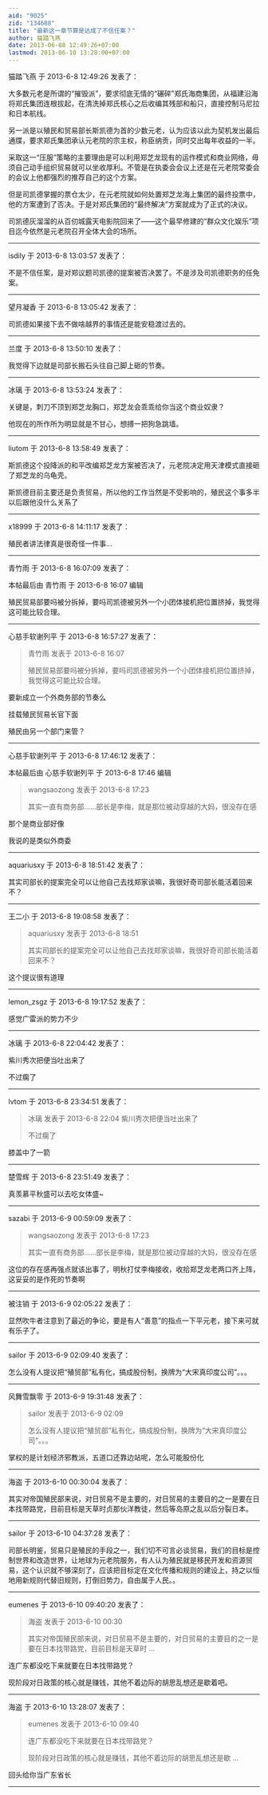 ```yaml
---
aid: "9025"
zid: "134688"
title: "最新这一章节算是达成了不信任案？"
author: 猫踏飞燕
date: 2013-06-08 12:49:26+07:00
lastmod: 2013-06-10 13:28:00+07:00
---
```


猫踏飞燕 于 2013-6-8 12:49:26 发表了：

大多数元老是所谓的“摧毁派”，要求彻底无情的“碾碎”郑氏海商集团，从福建沿海将郑氏集团连根拔起，在清洗掉郑氏核心之后收编其残部和船只，直接控制马尼拉和日本航线。

另一派是以殖民和贸易部长斯凯德为首的少数元老，认为应该以此为契机发出最后通牒，要求郑氏集团承认元老院的宗主权，称臣纳贡，同时交出每年收益的一半。

采取这一“压服”策略的主要理由是可以利用郑芝龙现有的运作模式和商业网络，毋须自己动手组织贸易就可以坐收厚利。不管是在执委会会议上还是在元老院常委会的会议上他都强烈的推荐自己的这个方案。

但是司凯德掌握的票仓太少，在元老院就如何处置郑芝龙海上集团的最终投票中，他的方案遭到了否决。于是对郑氏集团的“最终解决”方案就成为了正式的决议。

司凯德灰溜溜的从百仞城露天电影院回来了――这个最早修建的“群众文化娱乐”项目迄今依然是元老院召开全体大会的场所。

---

isdily 于 2013-6-8 13:03:57 发表了：

不是不信任案，是对郑议题司凯德的提案被否决罢了。不是涉及司凯德职务的任免案。

---

望月凝香 于 2013-6-8 13:05:42 发表了：

司凯德如果接下去不做啥越界的事情还是能安稳渡过去的。

---

兰度 于 2013-6-8 13:50:10 发表了：

我觉得下边就是司部长搬石头往自己脚上砸的节奏。

---

冰璃 于 2013-6-8 13:53:24 发表了：

关键是，刺刀不顶到郑芝龙胸口，郑芝龙会乖乖给你当这个商业奴隶？

他现在的所作所为明显就是不甘心，想搏一把狗急跳墙。

---

liutom 于 2013-6-8 13:58:49 发表了：

斯凯德这个投降派的和平改编郑芝龙方案被否决了，元老院决定用天津模式直接砸了郑芝龙的乌龟壳。

斯凯德目前主要还是负责贸易，所以他的工作当然是不受影响的，殖民这个事多半以后跟他没什么关系了

---

x18999 于 2013-6-8 14:11:17 发表了：

殖民者讲法律真是很奇怪一件事…

---

青竹雨 于 2013-6-8 16:07:09 发表了：

本帖最后由 青竹雨 于 2013-6-8 16:07 编辑

殖民贸易部要吗被分拆掉，要吗司凯德被另外一个小团体接机把位置挤掉，我觉得这可能比较合理。

---

心慈手软谢列平 于 2013-6-8 16:57:27 发表了：

> 青竹雨 发表于 2013-6-8 16:07
>
> 殖民贸易部要吗被分拆掉，要吗司凯德被另外一个小团体接机把位置挤掉，我觉得这可能比较合理。

要新成立一个外商务部的节奏么

挂载殖民贸易长官下面

殖民由另一个部门来管？

---

心慈手软谢列平 于 2013-6-8 17:46:12 发表了：

本帖最后由 心慈手软谢列平 于 2013-6-8 17:46 编辑

> wangsaozong 发表于 2013-6-8 17:23
>
> 其实一直有商务部……部长是李梅，就是那位被动穿越的大妈，很没存在感

那个是商业部好像

我说的是类似外商委

---

aquariusxy 于 2013-6-8 18:51:42 发表了：

其实司部长的提案完全可以让他自己去找郑家谈嘛，我很好奇司部长能活着回来不？

---

王二小 于 2013-6-8 19:08:58 发表了：

> aquariusxy 发表于 2013-6-8 18:51
>
> 其实司部长的提案完全可以让他自己去找郑家谈嘛，我很好奇司部长能活着回来不？

这个提议很有道理

---

lemon_zsgz 于 2013-6-8 19:17:52 发表了：

感觉广雷派的势力不少

---

冰璃 于 2013-6-8 22:04:42 发表了：

紫川秀次把便当吐出来了

不过瘸了

---

lvtom 于 2013-6-8 23:34:51 发表了：

> 冰璃 发表于 2013-6-8 22:04 紫川秀次把便当吐出来了
>
> 不过瘸了

膝盖中了一箭

---

楚雪辉 于 2013-6-8 23:51:49 发表了：

真羡慕平秋盛可以去吃女体盛~

---

sazabi 于 2013-6-9 00:59:09 发表了：

> wangsaozong 发表于 2013-6-8 17:23
>
> 其实一直有商务部……部长是李梅，就是那位被动穿越的大妈，很没存在感

这位的存在感再强点就该出事了，明秋打仗李梅接收，收拾郑芝龙老两口齐上阵，这妥妥的是作死的节奏啊

---

被注销 于 2013-6-9 02:05:22 发表了：

显然吹牛者注意到了最近的争论，要是有人“善意”的指点一下平元老，接下来可就有乐子了。

---

sailor 于 2013-6-9 02:09:40 发表了：

怎么没有人提议把“殖贸部”私有化，搞成股份制，换牌为“大宋真印度公司”。。。

---

风舞雪飘零 于 2013-6-9 19:31:48 发表了：

> sailor 发表于 2013-6-9 02:09
>
> 怎么没有人提议把“殖贸部”私有化，搞成股份制，换牌为“大宋真印度公司”。。。

掌权的是计划经济邪教派，五道口还靠边站呢，怎么可能股份化

---

海盗 于 2013-6-10 00:30:04 发表了：

其实对帝国殖民部来说，对日贸易不是主要的，对日贸易的主要目的之一是要在日本找带路党，目前目标是天草时贞那伙洋教徒，然后等岛原之乱以后分裂日本。

---

sailor 于 2013-6-10 04:37:28 发表了：

司部长明鉴，贸易只是殖民的手段之一，我们切不可言必谈贸易，我们的目标是控制世界和改造世界，让地球为元老院服务，有人认为殖民就是移民开发和资源贸易，这个认识就不够深刻了，应该把目标定在文化传播和规则的建设上，持之以恒地用新规则代替旧规则，打倒旧势力，自由属于人民。。

---

eumenes 于 2013-6-10 09:40:20 发表了：

> 海盗 发表于 2013-6-10 00:30
>
> 其实对帝国殖民部来说，对日贸易不是主要的，对日贸易的主要目的之一是要在日本找带路党，目前目标是天草时 ...

连广东都没吃下来就要在日本找带路党？

现阶段对日政策的核心就是赚钱，其他不着边际的胡思乱想还是歇着吧。

---

海盗 于 2013-6-10 13:28:07 发表了：

> eumenes 发表于 2013-6-10 09:40
>
> 连广东都没吃下来就要在日本找带路党？
>
> 现阶段对日政策的核心就是赚钱，其他不着边际的胡思乱想还是歇 ...

回头给你当广东省长

---
